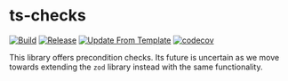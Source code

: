 # ts-checks
[![Build](https://github.com/infra-blocks/ts-checks/actions/workflows/build.yml/badge.svg)](https://github.com/infra-blocks/ts-checks/actions/workflows/build.yml)
[![Release](https://github.com/infra-blocks/ts-checks/actions/workflows/release.yml/badge.svg)](https://github.com/infra-blocks/ts-checks/actions/workflows/release.yml)
[![Update From Template](https://github.com/infra-blocks/ts-checks/actions/workflows/update-from-template.yml/badge.svg)](https://github.com/infra-blocks/ts-checks/actions/workflows/update-from-template.yml)
[![codecov](https://codecov.io/gh/infra-blocks/ts-checks/graph/badge.svg?token=84I7L7VR4A)](https://codecov.io/gh/infra-blocks/ts-checks)

This library offers precondition checks. Its future is uncertain as we move towards extending the `zod` library
instead with the same functionality.
